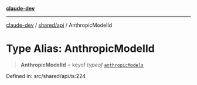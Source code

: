 [**claude-dev**](../../../README.md)

***

[claude-dev](../../../README.md) / [shared/api](../README.md) / AnthropicModelId

# Type Alias: AnthropicModelId

> **AnthropicModelId** = keyof *typeof* [`anthropicModels`](../variables/anthropicModels.md)

Defined in: src/shared/api.ts:224
